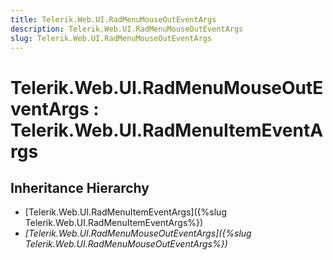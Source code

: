 ```yaml
---
title: Telerik.Web.UI.RadMenuMouseOutEventArgs
description: Telerik.Web.UI.RadMenuMouseOutEventArgs
slug: Telerik.Web.UI.RadMenuMouseOutEventArgs
---
```


# Telerik.Web.UI.RadMenuMouseOutEventArgs : Telerik.Web.UI.RadMenuItemEventArgs

## Inheritance Hierarchy

* [Telerik.Web.UI.RadMenuItemEventArgs]({%slug Telerik.Web.UI.RadMenuItemEventArgs%})
* *[Telerik.Web.UI.RadMenuMouseOutEventArgs]({%slug Telerik.Web.UI.RadMenuMouseOutEventArgs%})*


